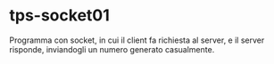# tps-socket01
Programma con socket, in cui il client fa richiesta al server, e il server risponde, inviandogli un numero generato casualmente.
